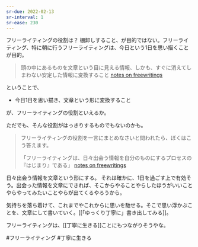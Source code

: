 ```yaml
---
sr-due: 2022-02-13
sr-interval: 1
sr-ease: 230
---
```


フリーライティングの役割は？
棚卸しすること、が目的ではない。フリーライティング、特に朝に行うフリーライティングは、今日という1日を思い描くことが目的。

> 頭の中にあるものを文章という目に見える情報、しかも、すぐに消えてしまわない安定した情報に変換すること
> [notes on freewritings](http://gofujita.info/notes_fw_prologue2.html#)

ということで、

- 今日1日を思い描き、文章という形に変換すること

が、フリーライティングの役割といえるか。

ただでも、そんな役割がはっきりするものでもないのかも。

> フリーライティングの役割を一言にまとめなさいと問われたら、ぼくはこう答えます。
> 
> 「フリーライティングは、日々出会う情報を自分のものにするプロセスの『はじまり』である」
> [notes on freewritings](http://gofujita.info/notes_fw06_function2.html#)

日々出会う情報を文章という形にする。
それは確かに、1日を過ごす上で有効そう。出会った情報を文章にできれば、そこからやることやらしたほうがいいことやらやってみたいことやらが出てくるやろうから。

気持ちを落ち着けて、これまでやこれからに思いを馳せる。そこで思い浮かぶことを、文章にして書いていく。[[「ゆっくり丁寧に」書き出してみる]]。

フリーライティングは、[[丁寧に生きる]]ことにもつながりそうやな。

#フリーライティング #丁寧に生きる